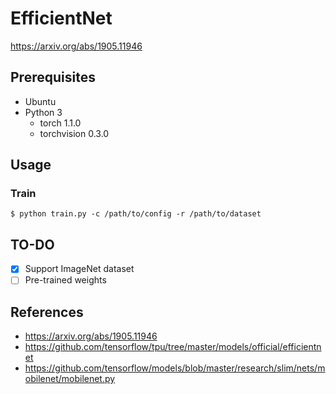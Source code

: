 # EfficientNet

https://arxiv.org/abs/1905.11946

## Prerequisites

- Ubuntu
- Python 3
  - torch 1.1.0
  - torchvision 0.3.0

## Usage

### Train

```shell
$ python train.py -c /path/to/config -r /path/to/dataset
```

## TO-DO

- [x] Support ImageNet dataset
- [ ] Pre-trained weights

## References

- https://arxiv.org/abs/1905.11946
- https://github.com/tensorflow/tpu/tree/master/models/official/efficientnet
- https://github.com/tensorflow/models/blob/master/research/slim/nets/mobilenet/mobilenet.py
